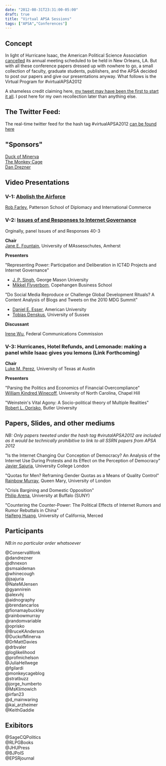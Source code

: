 ```yaml
---
date: "2012-08-31T23:31:00-05:00"
draft: true
title: "Virtual APSA Sessions"
tags: ["APSA","Conferences"]
---
```


## Concept

In light of Hurricane Isaac, the American Political Science Association [cancelled](http://www.apsanet.org/content_82576.cfm?navID=988) its annual meeting scheduled to be held in New Orleans, LA. But with all these conference papers dressed up with nowhere to go, a small collection of faculty, graduate students, publishers, and the APSA decided to post our papers and give our presentations anyway. What follows is the Virtual Program for \#virtualAPSA2012 

A shameless credit claiming here, [my tweet may have been the first to start it all](https://twitter.com/lukemperez/status/240459967788896256). I post here for my own recollection later than anything else.

## The Twitter Feed: 

The real-time twitter feed for the hash tag \#virtualAPSA2012 [can be found here](https://twitter.com/#!/search/%23virtualAPSA2012)

## "Sponsors"   

[Duck of Minerva](http://duckofminerva.blogspot.com/search/label/%23virtualapsa2012)  
[The Monkey Cage](http://themonkeycage.org/blog/2012/08/28/science-out-of-chaos-network-analysis-of-apsa2012-hashtag/)  
[Dan Drezner](http://drezner.foreignpolicy.com/posts/2012/08/27/how_not_to_take_political_scientists_seriously)


## Video Presentations

### V-1: [Abolish the Airforce](http://duckofminerva.blogspot.com/2012/08/virtualapsa2012-rob-farley-abolish.html) 

[Rob Farley](http://www.uky.edu/~rmfarl2/), Patterson School of Diplomacy and International Commerce

### V-2: [Issues of and Responses to Internet Governance](http://www.youtube.com/watch?feature=player_embedded&v=VyEHgWyqDAM)

Orginally, panel Issues of and Responses 40-3

**Chair**  
[Jane E. Fountain](http://people.umass.edu/jfountai/), University of MAssesschutes, Amherst  

**Presenters**

"Representing Power: Participation and Deliberation in ICT4D Projects and Internet Governance"  
- [J. P. Singh](http://globalaffairs.gmu.edu/articles/3958), George Mason University  
- [Mikkel Flyverbom](http://cbs.academia.edu/MikkelFlyverbom), Copehangen Business School

"Do Social Media Reproduce or Challenge Global Development Rituals? A Content Analysis of Blogs and Tweets on the 2010 MDG Summit"  
- [Daniel E. Esser](http://www.american.edu/sis/id/Esser.cfm),
American University  
- [Tobias Denskus](http://sussex.academia.edu/TobiasDenskus), University of Sussex 

**Discussant**  

[Irene Wu](http://explore.georgetown.edu/people/iw24/?PageTemplateID=310), Federal Communications Commission 

### V-3: Hurricanes, Hotel Refunds, and Lemonade: making a panel while Isaac gives you lemons (Link Forthcoming)


**Chair**  
[Luke M. Perez](utexas.academia.edu/lukemperez), University of Texas at Austin

**Presenters**

"Parsing the Politics and Economics of Financial Overcompliance"  
[William Kindred Winecoff](http://wkwine.web.unc.edu/), University of North Carolina, Chapel Hill

"Weinstein's Vital Agony: A Socio-political theory of Multiple Realities"  
[Robert L. Oprisko](http://butler.academia.edu/RobertOprisko), Butler University


## Papers, Slides, and other mediums  

*NB: Only papers tweeted under the hash tag \#virutalAPSA2012 are included as it would be technically prohibitive to link to all SSRN papers from APSA 2012*

"Is the Internet Changing Our Conception of Democracy? An Analysis of the Internet Use During Protests and its Effect on the Perception of Democracy"  
[Javier Sajuria](http://papers.ssrn.com/sol3/papers.cfm?abstract_id=2109991#.UD-yuy4VPZ8.twitter), University College London

"Quotas for Men? Reframing Gender Quotas as a Means of Quality Control"   
[Rainbow Murray](http://papers.ssrn.com/sol3/papers.cfm?abstract_id=2107904), Queen Mary, University of London

"Crisis Bargining and Domestic Opposition"  
[Philip Arena](http://www.polsci.buffalo.edu/faculty_staff/arena/), University at Buffalo (SUNY)  

"Countering the Counter-Power: The Political Effects of Internet Rumors and Rumor Rebuttals in China"  
[Haifeng Huang](http://papers.ssrn.com/sol3/papers.cfm?abstract_id=2131538), University of California, Merced


## Participants  

*NB:in no particular order whatsoever*  

@ConservaWonk  
@dandrezner  
@dhnexon  
@smsaideman  
@whinecough  
@jsajuria  
@NateMJensen  
@gyannirein  
@alexvhj  
@aidnography  
@brendancarlos  
@fionamaybuckley  
@rainbowmurray   
@randomvariable  
@oprisko  
@BruceKAnderson  
@DuckofMinerva  
@DrMattDavies  
@drbvaler  
@loglikelihood  
@profmichelson  
@JuliaHellwege  
@fgilardi  
@monkeycageblog  
@stratbuzz  
@jorge_humberto   
@MsKlimowich  
@irfan23  
@d_mainwaring  
@kai_arzheimer  
@KeithGaddie  

## Exibitors

@SageCQPolitics  
@RLPGBooks  
@JHUPress  
@BJPolS  
@EPSRjournal  
